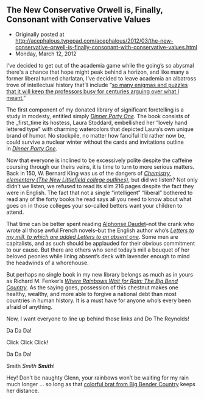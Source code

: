 ## The New Conservative Orwell is, Finally, Consonant with Conservative Values

 * Originally posted at http://acephalous.typepad.com/acephalous/2012/03/the-new-conservative-orwell-is-finally-consonant-with-conservative-values.html
 * Monday, March 12, 2012



I’ve decided to get out of the academia game while the going’s so abysmal there's a chance that hope might peak behind a horizon, and like many a former liberal turned charlatan, I’ve decided to leave academia an albatross trove of intellectual history that’ll include “[so many enigmas and puzzles that it will keep the professors busy for centuries arguing over what I meant.](http://en.wikipedia.org/wiki/Ulysses\_(novel)#Structure)”

The first component of my donated library of significant foretelling is a study in modesty, entitled simply _[Dinner Party One](http://www.amazon.com/exec/obidos/ASIN/B000H2MOIW/diesekoschmar-20)_. The book consists of the _first_time its hostess, Laura Stoddard, embellished her “lovely hand lettered type” with charming watercolors that depicted Laura’s own unique brand of humor. No stockpile, no matter how fanciful it’d rather now be, could survive a nuclear winter without the cards and invitations outline in _[Dinner Party One](http://www.amazon.com/exec/obidos/ASIN/B000H2MOIW/diesekoschmar-20)_.

Now that everyone is inclined to be excessively polite despite the caffeine coursing through our theirs veins, it is time to turn to more serious matters. Back in 150, W. Bernard King was us of the dangers of _[Chemistry, elementary (The New Littlefield college outlines)](http://www.amazon.com/gp/product/B0007G07AK/ref=as\_li\_ss\_tl?ie=UTF8&tag=diesekoschmar-20&linkCode=as2&camp=1789&creative=390957&creativeASIN=B0007G07AK)_, but did we listen? Not only didn’t we listen, we refused to read its slim 216 pages despite the fact they were in English. The fact that not a single “intelligent” “liberal” bothered to read any of the forty books he read says all you need to know about what goes on in those colleges your so-called betters want your children to attend.

That time can be better spent reading [Alphonse Daudet](http://www.amazon.com/s/ref=ntt\_athr\_dp\_sr\_1?\_encoding=UTF8&sort=relevancerank&search-alias=books&ie=UTF8&field-author=Alphonse%!D(MISSING)audet)–not the crank who wrote all those awful French novels–but the English author who’s _[Letters to my mill, to which are added Letters to an absent one](http://www.amazon.com/exec/obidos/ASIN/B00088IALU/diesekoschmar-20)_. Some men are capitalists, and as such should be applauded for their obvious commitment to our cause. But there are others who send today’s mill a bouquet of her beloved peonies while lining absent’s deck with lavender enough to mind the headwinds of a whorehouse.

But perhaps no single book in my new library belongs as much as in yours as Richard M. Fenker’s _[Where Rainbows Wait for Rain: The Big Bend Country](http://www.amazon.com/exec/obidos/ASIN/0940352060/diesekoschmar-20)_. As the saying goes, possession of this chestnut makes one healthy, wealthy, and more able to forgive a national debt than most countries in human history. It is a must have for anyone who’s every been afraid of anything.

Now, I want everyone to line up behind those links and Do The Reynolds!

Da Da Da!

Click Click Click!

Da Da Da!

Smith _Smith **Smith**_!

Hey! Don’t be naughty Glenn, your rainbows won’t be waiting for my rain much longer … so long as that [colorful brat from Big Bender Country](http://althouse.blogspot.com/) keeps her distance.

		
